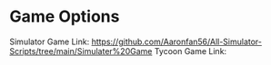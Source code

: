 # Game Options

Simulator Game Link: https://github.com/Aaronfan56/All-Simulator-Scripts/tree/main/Simulater%20Game
Tycoon Game Link: 
